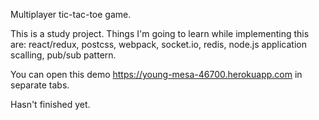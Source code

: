 Multiplayer tic-tac-toe game.

This is a study project. Things I'm going to learn while implementing this are: react/redux, postcss, webpack,
socket.io, redis, node.js application scalling, pub/sub pattern.

You can open this demo https://young-mesa-46700.herokuapp.com in separate tabs.

Hasn't finished yet.
